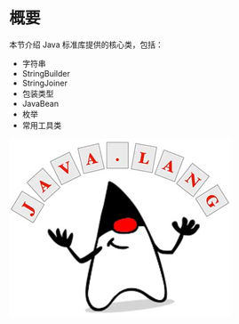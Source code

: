 # **概要**

本节介绍 Java 标准库提供的核心类，包括：

- 字符串
- StringBuilder
- StringJoiner
- 包装类型
- JavaBean
- 枚举
- 常用工具类

![20221207204621](assets/20221207204621.png)


